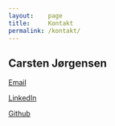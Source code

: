 ```yaml
---
layout:    page
title:     Kontakt
permalink: /kontakt/
---
```


## Carsten Jørgensen
<i class="fa fa-envelope"></i> [Email](mailto:carstenj@gmail.com)

<i class="fa fa-linkedin"></i> [LinkedIn](https://dk.linkedin.com/in/carstenjoergensen)

<i class="fa fa-github"></i> [Github](https://github.com/carsten-j)